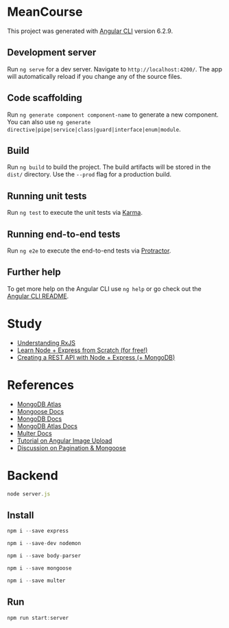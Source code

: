# MeanCourse

This project was generated with [Angular CLI](https://github.com/angular/angular-cli) version 6.2.9.

## Development server

Run `ng serve` for a dev server. Navigate to `http://localhost:4200/`. The app will automatically reload if you change any of the source files.

## Code scaffolding

Run `ng generate component component-name` to generate a new component. You can also use `ng generate directive|pipe|service|class|guard|interface|enum|module`.

## Build

Run `ng build` to build the project. The build artifacts will be stored in the `dist/` directory. Use the `--prod` flag for a production build.

## Running unit tests

Run `ng test` to execute the unit tests via [Karma](https://karma-runner.github.io).

## Running end-to-end tests

Run `ng e2e` to execute the end-to-end tests via [Protractor](http://www.protractortest.org/).

## Further help

To get more help on the Angular CLI use `ng help` or go check out the [Angular CLI README](https://github.com/angular/angular-cli/blob/master/README.md).

# Study

- [Understanding RxJS](https://academind.com/tutorials/understanding-rxjs)
- [Learn Node + Express from Scratch (for free!)](https://developer.mozilla.org/en-US/docs/Learn/Server-side/Express_Nodejs)
- [Creating a REST API with Node + Express (+ MongoDB)](https://academind.com/learn/node-js/building-a-restful-api-with/)

# References

- [MongoDB Atlas](https://www.mongodb.com/cloud/atlas)
- [Mongoose Docs](http://mongoosejs.com/docs/guide.html)
- [MongoDB Docs](https://www.mongodb.com/)
- [MongoDB Atlas Docs](https://www.mongodb.com/cloud/atlas)
- [Multer Docs](https://github.com/expressjs/multer)
- [Tutorial on Angular Image Upload](https://academind.com/learn/angular/snippets/angular-image-upload-made-easy)
- [Discussion on Pagination & Mongoose](https://stackoverflow.com/questions/5539955/how-to-paginate-with-mongoose-in-node-js)

# Backend

```js
node server.js
```

## Install

```js
npm i --save express
```

```js
npm i --save-dev nodemon
```

```js
npm i --save body-parser
```

```js
npm i --save mongoose
```

```js
npm i --save multer
```

## Run

```js
npm run start:server
```
